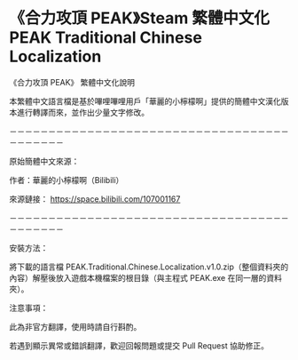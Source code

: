 # 《合力攻頂 PEAK》Steam 繁體中文化 PEAK Traditional Chinese Localization 
《合力攻頂 PEAK》 繁體中文化說明

本繁體中文語言檔是基於嗶哩嗶哩用戶「華麗的小檸檬啊」提供的簡體中文漢化版本進行轉譯而來，並作出少量文字修改。

－－－－－－－－－－－－－－－－－－－－－－－－－－－－－－－－－－－－－－－－－－－

原始簡體中文來源：

作者：華麗的小檸檬啊（Bilibili）

來源鏈接：
https://space.bilibili.com/107001167


－－－－－－－－－－－－－－－－－－－－－－－－－－－－－－－－－－－－－－－－－－－

安裝方法：

將下載的語言檔 PEAK.Traditional.Chinese.Localization.v1.0.zip（整個資料夾的內容）解壓後放入遊戲本機檔案的根目錄（與主程式 PEAK.exe 在同一層的資料夾）。


注意事項：

此為非官方翻譯，使用時請自行斟酌。

若遇到顯示異常或錯誤翻譯，歡迎回報問題或提交 Pull Request 協助修正。

